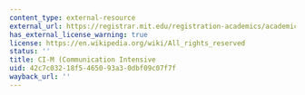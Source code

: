 ```yaml
---
content_type: external-resource
external_url: https://registrar.mit.edu/registration-academics/academic-requirements/communication-requirement/ci-m-subjects
has_external_license_warning: true
license: https://en.wikipedia.org/wiki/All_rights_reserved
status: ''
title: CI-M (Communication Intensive
uid: 42c7c032-18f5-4650-93a3-0dbf09c07f7f
wayback_url: ''
---
```

